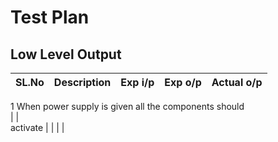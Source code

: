 # Test Plan
##   Low Level Output
| SL.No |                Description                          |      Exp i/p     |     Exp o/p     |     Actual o/p     |   
|-------|-----------------------------------------------------|------------------|-----------------|--------------------|
   1     When power supply is given all the components should                                                          
|       | <br>activate                                            |                  |                 |                    |   